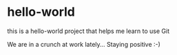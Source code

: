 # hello-world
this is a hello-world project that helps me learn to use Git

We are in a crunch at work lately... Staying positive :-)
